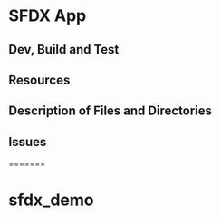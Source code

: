 # SFDX  App

## Dev, Build and Test


## Resources


## Description of Files and Directories


## Issues


=======
# sfdx_demo

